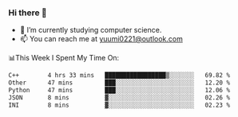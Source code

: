 ### Hi there 👋

- 📕 I’m currently studying computer science.
- 📫 You can reach me at yuumi0221@outlook.com


📊This Week I Spent My Time On:
<!--START_SECTION:waka-->

```txt
C++        4 hrs 33 mins   █████████████████▒░░░░░░░   69.82 %
Other      47 mins         ███░░░░░░░░░░░░░░░░░░░░░░   12.20 %
Python     47 mins         ███░░░░░░░░░░░░░░░░░░░░░░   12.06 %
JSON       8 mins          ▓░░░░░░░░░░░░░░░░░░░░░░░░   02.26 %
INI        8 mins          ▓░░░░░░░░░░░░░░░░░░░░░░░░   02.23 %
```

<!--END_SECTION:waka-->

<!--
**Yuumi0221/Yuumi0221** is a ✨ _special_ ✨ repository because its `README.md` (this file) appears on your GitHub profile.

Here are some ideas to get you started:

- 🔭 I’m currently working on ...
- 🌱 I’m currently learning ...
- 👯 I’m looking to collaborate on ...
- 🤔 I’m looking for help with ...
- 💬 Ask me about ...
- 📫 How to reach me: ...
- 😄 Pronouns: ...
- ⚡ Fun fact: ...
-->
